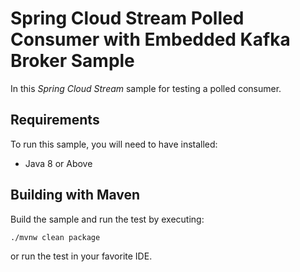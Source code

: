 Spring Cloud Stream Polled Consumer with Embedded Kafka Broker Sample
=====================================================================

In this *Spring Cloud Stream* sample for testing a polled consumer.

## Requirements

To run this sample, you will need to have installed:

* Java 8 or Above

## Building with Maven

Build the sample and run the test by executing:

`./mvnw clean package`

or run the test in your favorite IDE.

 